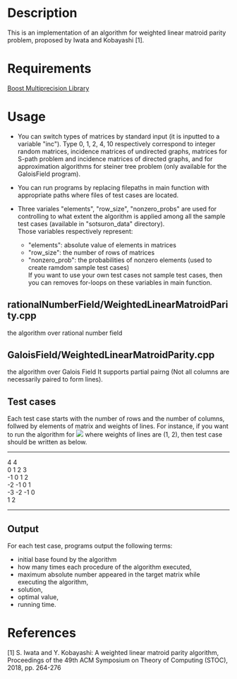 # Description
This is an implementation of an algorithm for weighted linear matroid parity problem, proposed by Iwata and Kobayashi [1].

# Requirements
[Boost Multiprecision Library](https://www.boost.org/doc/libs/1_75_0/libs/multiprecision/doc/html/index.html)

# Usage
+ You can switch types of matrices by standard input (it is inputted to a variable "inc").
Type 0, 1, 2, 4, 10 respectively correspond to integer random matrices, incidence matrices of undirected graphs, matrices for S-path problem and incidence matrices of directed graphs, and for approximation algorithms for steiner tree problem (only available for the GaloisField program).

+ You can run programs by replacing filepaths in main function with appropriate paths where files of test cases are located.

+ Three variales "elements", "row_size", "nonzero_probs" are used for controlling to what extent the algorithm is applied among all the sample test cases (available in "sotsuron_data" directory).  
Those variables respectively represent:  
  + "elements": absolute value of elements in matrices  
  + "row_size": the number of rows of matrices  
  + "nonzero_prob": the probabilities of nonzero elements (used to create ramdom sample test cases)  
If you want to use your own test cases not sample test cases, then you can removes for-loops on these variables in main function.


## rationalNumberField/WeightedLinearMatroidParity.cpp 
the algorithm over rational number field

## GaloisField/WeightedLinearMatroidParity.cpp
the algorithm over Galois Field
It supports partial pairng (Not all columns are necessarily paired to form lines).

## Test cases
Each test case starts with the number of rows and the number of columns, follwed by elements of matrix and weights of lines.
For instance, if you want to run the algorithm for 
<img src = https://latex.codecogs.com/gif.latex?\begin{pmatrix}&space;0&space;&&space;1&space;&&space;2&space;&&space;3&space;\\&space;-1&space;&&space;0&space;&&space;1&space;&&space;2&space;\\&space;-2&space;&&space;-1&space;&&space;0&space;&&space;1&space;\\&space;-3&space;&&space;-2&space;&&space;-1&space;&&space;0&space;\end{pmatrix} />
where weights of lines are (1, 2), then test case should be written as below.
***
4 4   
0 1 2 3   
-1 0 1 2   
-2 -1 0 1   
-3 -2 -1 0   
1 2
***

## Output
For each test case, programs output the following terms:  <br>
- initial base found by the algorithm<br>
- how many times each procedure of the algorithm executed,<br>
- maximum absolute number appeared in the target matrix while executing the algorithm, <br>
- solution, <br>
- optimal value,<br>
- running time.

# References
[1] S. Iwata and Y. Kobayashi: A weighted linear matroid parity algorithm, Proceedings of the 49th ACM Symposium on Theory of Computing (STOC), 2018, pp. 264-276

